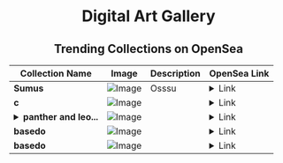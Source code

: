 <div align="center">

# Digital Art Gallery

## Trending Collections on OpenSea

| Collection Name                       | Image                                                                                     | Description                       | OpenSea Link                                                                                          |
|---------------------------------------|-------------------------------------------------------------------------------------------|-----------------------------------|--------------------------------------------------------------------------------------------------------|
| **Sumus** | ![Image](https://i.seadn.io/s/raw/files/895c082313f1e14f34b129f4da367b4b.webp?w=500&auto=format?w=200&auto=format) | Osssu | <details><summary>Link</summary>[Sumus](https://opensea.io/collection/sumus)</details> |
| **c** | ![Image](https://i.seadn.io/s/raw/files/65a38bc56a9ee0dae612b9d6044c55ba.jpg?w=500&auto=format?w=200&auto=format) |  | <details><summary>Link</summary>[c](https://opensea.io/collection/c-561)</details> |
| **<details><summary>panther and leo...</summary>panther and leopard</details>** | ![Image](https://i.seadn.io/s/raw/files/503c66373ac3b8f641e35462daa5852a.jpg?w=500&auto=format?w=200&auto=format) |  | <details><summary>Link</summary>[panther and leopard](https://opensea.io/collection/panther-and-leopard)</details> |
| **basedo** | ![Image](https://i.seadn.io/s/raw/files/e521ba03a12967db44fe213cb13617f9.jpg?w=500&auto=format?w=200&auto=format) |  | <details><summary>Link</summary>[basedo](https://opensea.io/collection/basedo-1)</details> |
| **basedo** | ![Image](https://i.seadn.io/s/raw/files/e521ba03a12967db44fe213cb13617f9.jpg?w=500&auto=format?w=200&auto=format) |  | <details><summary>Link</summary>[basedo](https://opensea.io/collection/basedo)</details> |

</div>